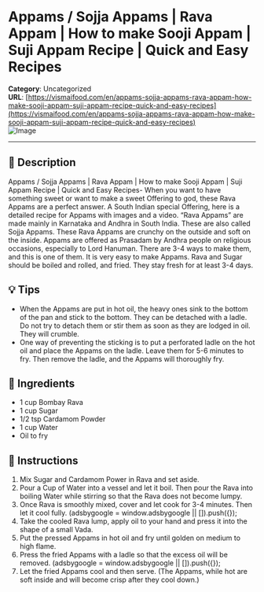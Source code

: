 # Appams / Sojja Appams | Rava Appam | How to make Sooji Appam | Suji Appam Recipe | Quick and Easy Recipes

**Category**: Uncategorized  
**URL**: [https://vismaifood.com/en/appams-sojja-appams-rava-appam-how-make-sooji-appam-suji-appam-recipe-quick-and-easy-recipes](https://vismaifood.com/en/appams-sojja-appams-rava-appam-how-make-sooji-appam-suji-appam-recipe-quick-and-easy-recipes)  
![Image](https://vismaifood.com/storage/app/uploads/public/814/436/0fe/thumb__1200_0_0_0_auto.jpg)

---

## 📝 Description
Appams / Sojja Appams | Rava Appam | How to make Sooji Appam | Suji Appam Recipe | Quick and Easy Recipes- When you want to have something sweet or want to make a sweet Offering to god, these Rava Appams are a perfect answer. A South Indian special Offering, here is a detailed recipe for Appams with images and a video. “Rava Appams” are made mainly in Karnataka and Andhra in South India. These are also called Sojja Appams. These Rava Appams are crunchy on the outside and soft on the inside. Appams are offered as Prasadam by Andhra people on religious occasions, especially to Lord Hanuman. There are 3-4 ways to make them, and this is one of them. It is very easy to make Appams. Rava and Sugar should be boiled and rolled, and fried. They stay fresh for at least 3-4 days.

## 💡 Tips
- When the Appams are put in hot oil, the heavy ones sink to the bottom of the pan and stick to the bottom. They can be detached with a ladle. Do not try to detach them or stir them as soon as they are lodged in oil. They will crumble.
- One way of preventing the sticking is to put a perforated ladle on the hot oil and place the Appams on the ladle. Leave them for 5-6 minutes to fry. Then remove the ladle, and the Appams will thoroughly fry.

## 🧂 Ingredients
- 1 cup Bombay Rava
- 1 cup Sugar
- 1/2 tsp Cardamom Powder
- 1 cup Water
- Oil to fry

## 🍳 Instructions
1. Mix Sugar and Cardamom Power in Rava and set aside.
2. Pour a Cup of Water into a vessel and let it boil. Then pour the Rava into boiling Water while stirring so that the Rava does not become lumpy.
3. Once Rava is smoothly mixed, cover and let cook for 3-4 minutes. Then let it cool fully. (adsbygoogle = window.adsbygoogle || []).push({});
4. Take the cooled Rava lump, apply oil to your hand and press it into the shape of a small Vada.
5. Put the pressed Appams in hot oil and fry until golden on medium to high flame.
6. Press the fried Appams with a ladle so that the excess oil will be removed. (adsbygoogle = window.adsbygoogle || []).push({});
7. Let the fried Appams cool and then serve. (The Appams, while hot are soft inside and will become crisp after they cool down.)


